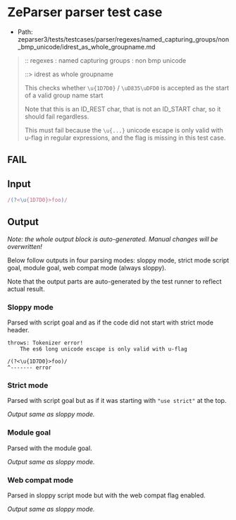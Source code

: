 # ZeParser parser test case

- Path: zeparser3/tests/testcases/parser/regexes/named_capturing_groups/non_bmp_unicode/idrest_as_whole_groupname.md

> :: regexes : named capturing groups : non bmp unicode
>
> ::> idrest as whole groupname
>
> This checks whether `\u{1D7D0}` / `\uD835\uDFD0` is accepted as the start of a valid group name start
>
> Note that this is an ID_REST char, that is not an ID_START char, so it should fail regardless.
>
> This must fail because the `\u{...}` unicode escape is only valid with u-flag in regular expressions, and the flag is missing in this test case.

## FAIL

## Input

`````js
/(?<\u{1D7D0}>foo)/
`````

## Output

_Note: the whole output block is auto-generated. Manual changes will be overwritten!_

Below follow outputs in four parsing modes: sloppy mode, strict mode script goal, module goal, web compat mode (always sloppy).

Note that the output parts are auto-generated by the test runner to reflect actual result.

### Sloppy mode

Parsed with script goal and as if the code did not start with strict mode header.

`````
throws: Tokenizer error!
    The es6 long unicode escape is only valid with u-flag

/(?<\u{1D7D0}>foo)/
^------- error
`````

### Strict mode

Parsed with script goal but as if it was starting with `"use strict"` at the top.

_Output same as sloppy mode._

### Module goal

Parsed with the module goal.

_Output same as sloppy mode._

### Web compat mode

Parsed in sloppy script mode but with the web compat flag enabled.

_Output same as sloppy mode._
